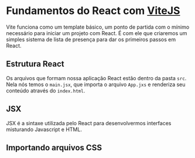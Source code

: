 # Fundamentos do React com [ViteJS](https://vitejs.dev/)

Vite funciona como um template básico, um ponto de partida com o mínimo necessário para iniciar um projeto com React. É com ele que criaremos um simples sistema de lista de presença para dar os primeiros passos em React.

## Estrutura React

Os arquivos que formam nossa aplicação React estão dentro da pasta `src`. Nela nós temos o `main.jsx`, que importa o arquivo `App.jxs` e renderiza seu conteúdo através do `index.html`.

## JSX

JSX é a sintaxe utilizada pelo React para desenvolvermos interfaces misturando Javascript e HTML.

## Importando arquivos CSS
